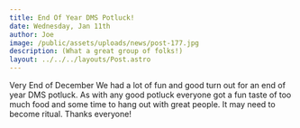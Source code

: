 ```yaml
---
title: End Of Year DMS Potluck!
date: Wednesday, Jan 11th
author: Joe
image: /public/assets/uploads/news/post-177.jpg
description: (What a great group of folks!)
layout: ../../../layouts/Post.astro
---
```


Very End of December We had a lot of fun and good turn out for an end of year DMS potluck.  As with any good potluck everyone got a fun taste of too much food and some time to hang out with great people.  It may need to become ritual. Thanks everyone!
